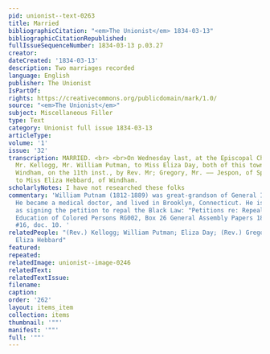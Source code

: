 ```yaml
---
pid: unionist--text-0263
title: Married
bibliographicCitation: "<em>The Unionist</em> 1834-03-13"
bibliographicCitationRepublished: 
fullIssueSequenceNumber: 1834-03-13 p.03.27
creator: 
dateCreated: '1834-03-13'
description: Two marriages recorded
language: English
publisher: The Unionist
IsPartOf: 
rights: https://creativecommons.org/publicdomain/mark/1.0/
source: "<em>The Unionist</em>"
subject: Miscellaneous Filler
type: Text
category: Unionist full issue 1834-03-13
articleType: 
volume: '1'
issue: '32'
transcription: MARRIED. <br> <br>On Wednesday last, at the Episcopal Church, by Rev.
  Mr. Kellogg, Mr. William Putman, to Miss Eliza Day, both of this town. <br> <br>In
  Windham, on the 11th inst., by Rev. Mr; Gregory, Mr. —— Jespon, of Springfield Mass.,
  to Miss Eliza Hebbard, of Windham.
scholarlyNotes: I have not researched these folks
commentary: 'William Putnam (1812-1889) was great-grandson of General Israel Putnam.
  He became a medical doctor, and lived in Brooklyn, Connecticut. He is on record
  as signing the petition to repal the Black Law: "Petitions re: Repeal of Act Prohibiting
  Education of Colored Persons RG002, Box 26 General Assembly Papers 1837-1838," folder
  #16, doc. 10. '
relatedPeople: "(Rev.) Kellogg; William Putman; Eliza Day; (Rev.) Gregory; (Mr.) Jespon;
  Eliza Hebbard"
featured: 
repeated: 
relatedImage: unionist--image-0246
relatedText: 
relatedTextIssue: 
filename: 
caption: 
order: '262'
layout: items_item
collection: items
thumbnail: '""'
manifest: '""'
full: '""'
---
```

